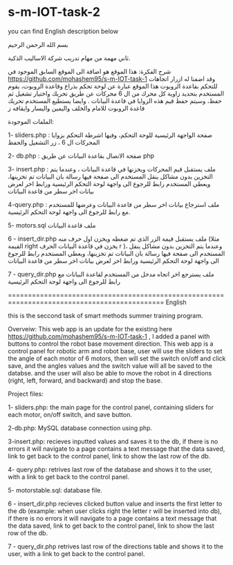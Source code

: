 # s-m-IOT-task-2
 
you can find English description below

بسم الله الرحمن الرحيم

ثاني مهمة من مهام تدريب شركة الاساليب الذكية.

شرح الفكرة:
هذا الموقع هو اضافة الى الموقع السابق الموجود في https://github.com/mohashem95/s-m-IOT-task-1 وقد اضفنا له ازرار اتجاهات للتحكم بقاعدة الروبوت 
هذا الموقع عبارة عن لوحة تحكم بذراع وقاعدة الروبوت، يقوم المستخدم بتحديد زاوية كل محرك من ال 6 محركات عن طريق تحريك واختيار تشغيل ثم حفظ، وسيتم حفظ قيم هذه الزوايا في قاعدة البيانات .
وايضا يستطيع المستخدم تحريك قاعدة الروبوت للامام والخلف واليمين واليسار وايقافه ز

الملفات الموجودة:

1- sliders.php : صفحة الواجهة الرئيسية للوحة التحكم، وفيها اشرطة التحكم بزوايا المحركات ال 6 ، زر التشغيل والحفظ

2- db.php : صفحة الاتصال بقاعدة البيانات عن طريق php

3- insert.php : ملف يستقبل قيم المحركات ويخزنها في قاعدة البيانات ، وعندما يتم التخزين بدون مشاكل ينقل المستخدم الى صفحة فيها رسالة بان البيانات تم تخزينها، ويعطي المستخدم رابط للرجوع الى واجهة لوحة التحكم الرئيسية ورابط اخر لعرض بيانات اخر سطر من قاعدة البيانات

4-query.php : ملف استرجاع بيانات اخر سطر من قاعدة البيانات وعرضها للمستخدم مع رابط للرجوع الى واجهة لوحة التحكم الرئيسية.

5- motors.sql ملف قاعدة البيانات

6 - insert_dir.php ملف يستقبل قيمة الزر الذي تم ضغطه ويخزن اول حرف منه (مثلا القيمة right يخزن في قاعدة البيانات الحرف r  )، وعندما يتم التخزين بدون مشاكل ينقل المستخدم الى صفحة فيها رسالة بان البيانات تم تخزينها، ويعطي المستخدم رابط للرجوع الى واجهة لوحة التحكم الرئيسية ورابط اخر لعرض بيانات اخر سطر من قاعدة البيانات

7 - query_dir.php ملف يسترجع اخر اتجاه مدخل من المستخدم لقاعدة البيانات مع رابط للرجوع الى واجهة لوحة التحكم الرئيسية


=============================================================================================
English

this is the seccond task of smart methods summer training program.

Overveiw:
This web app is an update for the existing here https://github.com/mohashem95/s-m-IOT-task-1 , I added a panel with buttons to control the robot base movement direction.
This web app is a control panel for robotic arm and robot base, user will use the sliders to set the angle of each motor of 6 motors, then will set the switch on/off and click save, and the angles values and the switch value will all be saved to the databse.
and the user will also be able to move the robot in 4 directions (right, left, forward, and backward) and stop the base.

Project files:

1- sliders.php: the main page for the control panel, containing sliders for each motor, on/off switch, and save button.

2-db.php: MySQL database connection using php.

3-insert.php: recieves inputted values and saves it to the db, if there is no errors it will navigate to a page contains a text message that the data saved, link to get back to the control panel, link to show the last row of the db.

4- query.php: retrives last row of the database and shows it to the user, with a link to get back to the control panel.

5- motorstable.sql: database file.

6 - insert_dir.php recieves clicked button value and inserts the first letter to the db (example: when user clicks right the letter r will be inserted into db), if there is no errors it will navigate to a page contains a text message that the data saved, link to get back to the control panel, link to show the last row of the db.

7 - query_dir.php  retrives last row of the directions table and shows it to the user, with a link to get back to the control panel.
